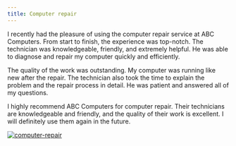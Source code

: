 ```yaml
---
title: Computer repair
---
```


I recently had the pleasure of using the computer repair service at ABC Computers. From start to finish, the experience was top-notch. The technician was knowledgeable, friendly, and extremely helpful. He was able to diagnose and repair my computer quickly and efficiently.

The quality of the work was outstanding. My computer was running like new after the repair. The technician also took the time to explain the problem and the repair process in detail. He was patient and answered all of my questions.

I highly recommend ABC Computers for computer repair. Their technicians are knowledgeable and friendly, and the quality of their work is excellent. I will definitely use them again in the future.

[![computer-repair](<https://dabuttonfactory.com/button.png?t=CHECK+SERVICE&f=Noto+Sans-Bold&ts=26&tc=fff&hp=45&vp=20&c=11&bgt=unicolored&bgc=4bd42f>)](<https://www.bark.com/?a_aid=5d2d0e83cdc39>)